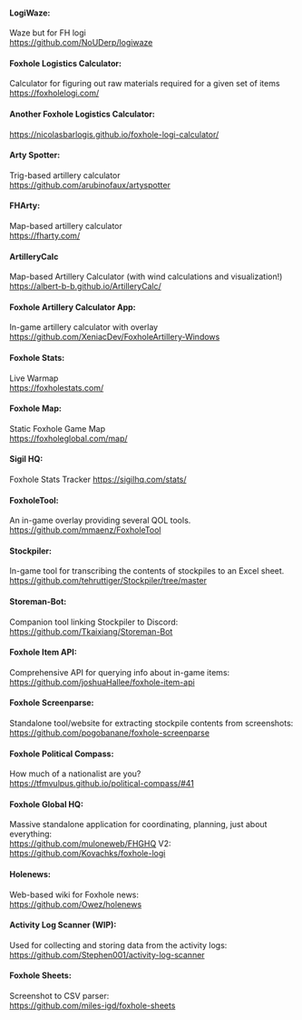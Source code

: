 #### LogiWaze:  
Waze but for FH logi  
https://github.com/NoUDerp/logiwaze

#### Foxhole Logistics Calculator:  
Calculator for figuring out raw materials required for a given set of items  
https://foxholelogi.com/

#### Another Foxhole Logistics Calculator:  
https://nicolasbarlogis.github.io/foxhole-logi-calculator/

#### Arty Spotter:  
Trig-based artillery calculator  
https://github.com/arubinofaux/artyspotter

#### FHArty:  
Map-based artillery calculator  
https://fharty.com/

#### ArtilleryCalc
Map-based Artillery Calculator (with wind calculations and visualization!)
https://albert-b-b.github.io/ArtilleryCalc/

#### Foxhole Artillery Calculator App:  
In-game artillery calculator with overlay  
https://github.com/XeniacDev/FoxholeArtillery-Windows

#### Foxhole Stats:  
Live Warmap  
https://foxholestats.com/

#### Foxhole Map:  
Static Foxhole Game Map  
https://foxholeglobal.com/map/

#### Sigil HQ:
Foxhole Stats Tracker
https://sigilhq.com/stats/

#### FoxholeTool:  
An in-game overlay providing several QOL tools.  
https://github.com/mmaenz/FoxholeTool

#### Stockpiler:  
In-game tool for transcribing the contents of stockpiles to an Excel sheet.  
https://github.com/tehruttiger/Stockpiler/tree/master

#### Storeman-Bot:  
Companion tool linking Stockpiler to Discord:  
https://github.com/Tkaixiang/Storeman-Bot  

#### Foxhole Item API:  
Comprehensive API for querying info about in-game items:  
https://github.com/joshuaHallee/foxhole-item-api

#### Foxhole Screenparse:  
Standalone tool/website for extracting stockpile contents from screenshots:  
https://github.com/pogobanane/foxhole-screenparse

#### Foxhole Political Compass:  
How much of a nationalist are you?  
https://tfmvulpus.github.io/political-compass/#41

#### Foxhole Global HQ:  
Massive standalone application for coordinating, planning, just about everything:  
https://github.com/muloneweb/FHGHQ
V2:  
https://github.com/Kovachks/foxhole-logi

#### Holenews:  
Web-based wiki for Foxhole news:  
https://github.com/Owez/holenews

#### Activity Log Scanner (WIP):  
Used for collecting and storing data from the activity logs:  
https://github.com/Stephen001/activity-log-scanner

#### Foxhole Sheets:  
Screenshot to CSV parser:  
https://github.com/miles-igd/foxhole-sheets
